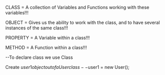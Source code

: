 CLASS = A collection of Variables and Functions working with these variables!!!

OBJECT = Gives us the ability to work with the class, and to have several instances of the same class!!!

PROPERTY  = A Variable within a class!!!

METHOD = A Function within a class!!!

--To declare class we use Class

Create $user1 object out of a User class
--$user1 = new User();
